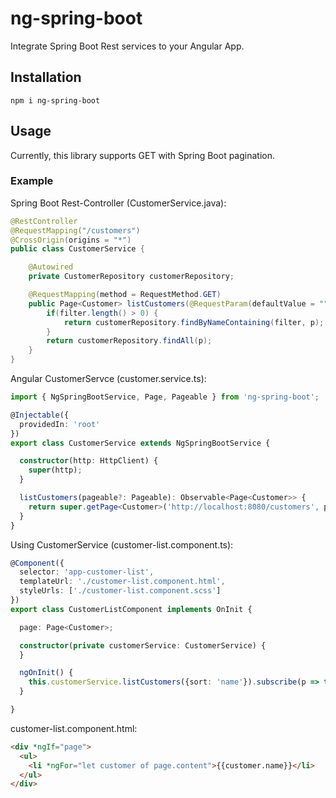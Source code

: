 # ng-spring-boot

Integrate Spring Boot Rest services to your Angular App.

## Installation

```
npm i ng-spring-boot
```

## Usage

Currently, this library supports GET with Spring Boot pagination.

### Example

Spring Boot Rest-Controller (CustomerService.java):
```Java
@RestController
@RequestMapping("/customers")
@CrossOrigin(origins = "*")
public class CustomerService {

    @Autowired
    private CustomerRepository customerRepository;

    @RequestMapping(method = RequestMethod.GET)
    public Page<Customer> listCustomers(@RequestParam(defaultValue = "") String filter, Pageable p) {
        if(filter.length() > 0) {
            return customerRepository.findByNameContaining(filter, p);
        }
        return customerRepository.findAll(p);
    }
}
```

Angular CustomerServce (customer.service.ts):
```Typescript
import { NgSpringBootService, Page, Pageable } from 'ng-spring-boot';

@Injectable({
  providedIn: 'root'
})
export class CustomerService extends NgSpringBootService {

  constructor(http: HttpClient) {
    super(http);
  }

  listCustomers(pageable?: Pageable): Observable<Page<Customer>> {
    return super.getPage<Customer>('http://localhost:8080/customers', pageable);
  }
}
```

Using CustomerService (customer-list.component.ts):
```Typescript
@Component({
  selector: 'app-customer-list',
  templateUrl: './customer-list.component.html',
  styleUrls: ['./customer-list.component.scss']
})
export class CustomerListComponent implements OnInit {

  page: Page<Customer>;

  constructor(private customerService: CustomerService) {
  }

  ngOnInit() {
    this.customerService.listCustomers({sort: 'name'}).subscribe(p => this.page = p);
  }

}
```

customer-list.component.html:
```HTML
<div *ngIf="page">
  <ul>
    <li *ngFor="let customer of page.content">{{customer.name}}</li>
  </ul>
</div>
```
 
